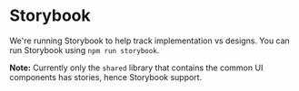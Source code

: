 # Storybook

[//]: # 'TODO: Update the above docs and improve if necessary'

We're running Storybook to help track implementation vs designs. You can run Storybook using `npm run storybook`.

**Note:** Currently only the `shared` library that contains the common UI components has stories, hence Storybook support.
